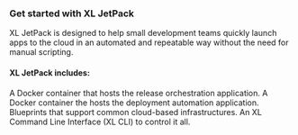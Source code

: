 ### Get started with XL JetPack

XL JetPack is designed to help small development teams quickly launch apps to the cloud in an automated and repeatable way without the need for manual scripting.

#### XL JetPack includes:

A Docker container that hosts the release orchestration application.
A Docker container the hosts the deployment automation application.
Blueprints that support common cloud-based infrastructures.
An XL Command Line Interface (XL CLI) to control it all.